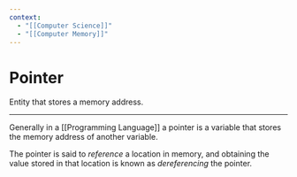 ```yaml
---
context:
  - "[[Computer Science]]"
  - "[[Computer Memory]]"
---
```


# Pointer

Entity that stores a memory address.

---

Generally in a [[Programming Language]] a pointer is a variable that stores the memory address of another variable.

The pointer is said to _reference_ a location in memory, and obtaining the value stored in that location is known as _dereferencing_ the pointer.
